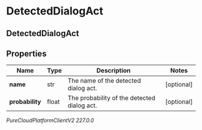 # DetectedDialogAct

## DetectedDialogAct

## Properties

|Name | Type | Description | Notes|
|------------ | ------------- | ------------- | -------------|
| **name** | str | The name of the detected dialog act. | [optional] |
| **probability** | float | The probability of the detected dialog act. | [optional] |



_PureCloudPlatformClientV2 227.0.0_
